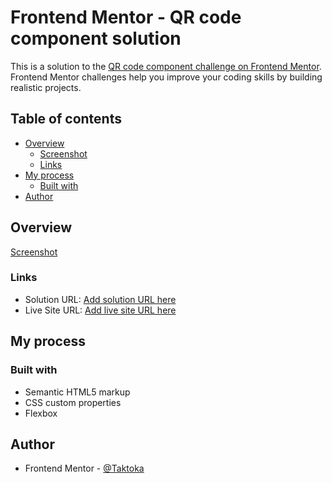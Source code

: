 # Frontend Mentor - QR code component solution

This is a solution to the [QR code component challenge on Frontend Mentor](https://www.frontendmentor.io/challenges/qr-code-component-iux_sIO_H). Frontend Mentor challenges help you improve your coding skills by building realistic projects.

## Table of contents

- [Overview](#overview)
  - [Screenshot](./design/screenshot.png)
  - [Links](#links)
- [My process](#my-process)
  - [Built with](#built-with)
- [Author](#author)

## Overview

[Screenshot](./design/screenshot.png)

### Links

- Solution URL: [Add solution URL here]()
- Live Site URL: [Add live site URL here](https://your-live-site-url.com)

## My process

### Built with

- Semantic HTML5 markup
- CSS custom properties
- Flexbox

## Author

- Frontend Mentor - [@Taktoka](https://www.frontendmentor.io/profile/Heba)

